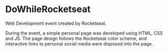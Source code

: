 # DoWhileRocketseat
Web Development event created by Rocketseat.

During the event, a simple personal page was developed using 
HTML, CSS and JS. The page design follows the Rocketseat color
scheme, and interactive links to personal social media were
disposed into the page.
